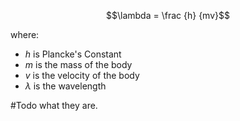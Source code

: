 $$\lambda = \frac {h} {mv}$$

where:
* $h$ is Plancke's Constant
* $m$ is the mass of the body
* $v$ is the velocity of the body
* $\lambda$ is the wavelength

#Todo what they are.